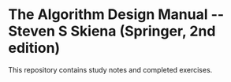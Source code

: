 # The Algorithm Design Manual -- Steven S Skiena (Springer, 2nd edition)

This repository contains study notes and completed exercises.
